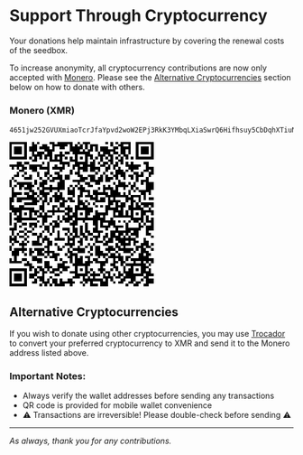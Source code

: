 # Support Through Cryptocurrency

Your donations help maintain infrastructure by covering the renewal costs of the seedbox.

To increase anonymity, all cryptocurrency contributions are now only accepted with [Monero](https://www.getmonero.org/). Please see the [Alternative Cryptocurrencies](https://github.com/GOG-Games-com/wallet-addresses#alternative-cryptocurrencies) section below on how to donate with others.

### Monero (XMR)

```
4651jw252GVUXmiaoTcrJfaYpvd2woW2EPj3RkK3YMbqLXiaSwrQ6Hifhsuy5CbDqhXTiuNdE7ozRG9qLEwSvwhUE55jviQ
```

![Monero QR Code](https://github.com/GOG-Games-com/wallet-addresses/blob/main/images/monero.png)

## Alternative Cryptocurrencies

If you wish to donate using other cryptocurrencies, you may use [Trocador](https://trocador.app) to convert your preferred cryptocurrency to XMR and send it to the Monero address listed above.

### Important Notes:

- Always verify the wallet addresses before sending any transactions
- QR code is provided for mobile wallet convenience
- :warning: Transactions are irreversible! Please double-check before sending :warning:

---

_As always, thank you for any contributions._
